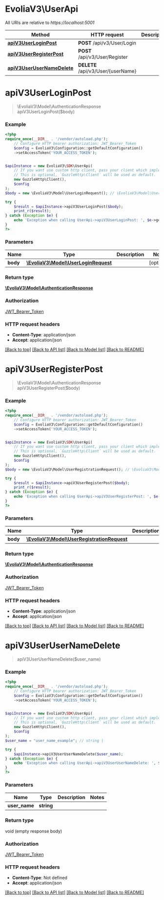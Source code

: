 # EvoliaV3\UserApi

All URIs are relative to *https://localhost:5001*

Method | HTTP request | Description
------------- | ------------- | -------------
[**apiV3UserLoginPost**](UserApi.md#apiv3userloginpost) | **POST** /api/v3/User/Login | 
[**apiV3UserRegisterPost**](UserApi.md#apiv3userregisterpost) | **POST** /api/v3/User/Register | 
[**apiV3UserUserNameDelete**](UserApi.md#apiv3userusernamedelete) | **DELETE** /api/v3/User/{userName} | 

# **apiV3UserLoginPost**
> \EvoliaV3\Model\AuthenticationResponse apiV3UserLoginPost($body)



### Example
```php
<?php
require_once(__DIR__ . '/vendor/autoload.php');
    // Configure HTTP bearer authorization: JWT_Bearer_Token
    $config = EvoliaV3\Configuration::getDefaultConfiguration()
    ->setAccessToken('YOUR_ACCESS_TOKEN');


$apiInstance = new EvoliaV3\SDK\UserApi(
    // If you want use custom http client, pass your client which implements `GuzzleHttp\ClientInterface`.
    // This is optional, `GuzzleHttp\Client` will be used as default.
    new GuzzleHttp\Client(),
    $config
);
$body = new \EvoliaV3\Model\UserLoginRequest(); // \EvoliaV3\Model\UserLoginRequest | 

try {
    $result = $apiInstance->apiV3UserLoginPost($body);
    print_r($result);
} catch (Exception $e) {
    echo 'Exception when calling UserApi->apiV3UserLoginPost: ', $e->getMessage(), PHP_EOL;
}
?>
```

### Parameters

Name | Type | Description  | Notes
------------- | ------------- | ------------- | -------------
 **body** | [**\EvoliaV3\Model\UserLoginRequest**](../Model/UserLoginRequest.md)|  | [optional]

### Return type

[**\EvoliaV3\Model\AuthenticationResponse**](../Model/AuthenticationResponse.md)

### Authorization

[JWT_Bearer_Token](../../README.md#JWT_Bearer_Token)

### HTTP request headers

 - **Content-Type**: application/json
 - **Accept**: application/json

[[Back to top]](#) [[Back to API list]](../../README.md#documentation-for-api-endpoints) [[Back to Model list]](../../README.md#documentation-for-models) [[Back to README]](../../README.md)

# **apiV3UserRegisterPost**
> \EvoliaV3\Model\AuthenticationResponse apiV3UserRegisterPost($body)



### Example
```php
<?php
require_once(__DIR__ . '/vendor/autoload.php');
    // Configure HTTP bearer authorization: JWT_Bearer_Token
    $config = EvoliaV3\Configuration::getDefaultConfiguration()
    ->setAccessToken('YOUR_ACCESS_TOKEN');


$apiInstance = new EvoliaV3\SDK\UserApi(
    // If you want use custom http client, pass your client which implements `GuzzleHttp\ClientInterface`.
    // This is optional, `GuzzleHttp\Client` will be used as default.
    new GuzzleHttp\Client(),
    $config
);
$body = new \EvoliaV3\Model\UserRegistrationRequest(); // \EvoliaV3\Model\UserRegistrationRequest | 

try {
    $result = $apiInstance->apiV3UserRegisterPost($body);
    print_r($result);
} catch (Exception $e) {
    echo 'Exception when calling UserApi->apiV3UserRegisterPost: ', $e->getMessage(), PHP_EOL;
}
?>
```

### Parameters

Name | Type | Description  | Notes
------------- | ------------- | ------------- | -------------
 **body** | [**\EvoliaV3\Model\UserRegistrationRequest**](../Model/UserRegistrationRequest.md)|  | [optional]

### Return type

[**\EvoliaV3\Model\AuthenticationResponse**](../Model/AuthenticationResponse.md)

### Authorization

[JWT_Bearer_Token](../../README.md#JWT_Bearer_Token)

### HTTP request headers

 - **Content-Type**: application/json
 - **Accept**: application/json

[[Back to top]](#) [[Back to API list]](../../README.md#documentation-for-api-endpoints) [[Back to Model list]](../../README.md#documentation-for-models) [[Back to README]](../../README.md)

# **apiV3UserUserNameDelete**
> apiV3UserUserNameDelete($user_name)



### Example
```php
<?php
require_once(__DIR__ . '/vendor/autoload.php');
    // Configure HTTP bearer authorization: JWT_Bearer_Token
    $config = EvoliaV3\Configuration::getDefaultConfiguration()
    ->setAccessToken('YOUR_ACCESS_TOKEN');


$apiInstance = new EvoliaV3\SDK\UserApi(
    // If you want use custom http client, pass your client which implements `GuzzleHttp\ClientInterface`.
    // This is optional, `GuzzleHttp\Client` will be used as default.
    new GuzzleHttp\Client(),
    $config
);
$user_name = "user_name_example"; // string | 

try {
    $apiInstance->apiV3UserUserNameDelete($user_name);
} catch (Exception $e) {
    echo 'Exception when calling UserApi->apiV3UserUserNameDelete: ', $e->getMessage(), PHP_EOL;
}
?>
```

### Parameters

Name | Type | Description  | Notes
------------- | ------------- | ------------- | -------------
 **user_name** | **string**|  |

### Return type

void (empty response body)

### Authorization

[JWT_Bearer_Token](../../README.md#JWT_Bearer_Token)

### HTTP request headers

 - **Content-Type**: Not defined
 - **Accept**: application/json

[[Back to top]](#) [[Back to API list]](../../README.md#documentation-for-api-endpoints) [[Back to Model list]](../../README.md#documentation-for-models) [[Back to README]](../../README.md)

